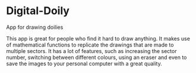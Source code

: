 # Digital-Doily
App for drawing doilies

This app is great for people who find it hard to draw anything. It makes use of mathematical functions to replicate the drawings
that are made to multiple sectors. 
It has a lot of features, such as increasing the sector number, switching between different colours, using an eraser and even to
save the images to your personal computer with a great quality.
